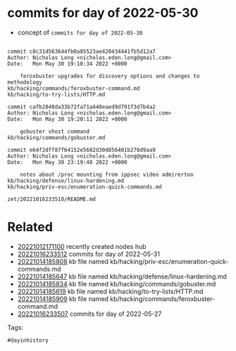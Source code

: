 # commits for day of 2022-05-30

- concept of `commits for day of 2022-05-30`

```

commit c8c31d563644fb0a85523ae420434441fb5d12a7
Author: Nicholas Long <nicholas.eden.long@gmail.com>
Date:   Mon May 30 19:10:34 2022 +0000

    feroxbuster upgrades for discovery options and changes to methodology
kb/hacking/commands/feroxbuster-command.md
kb/hacking/to-try-lists/HTTP.md

commit cafb2840da33b72fa71a440eaed9d791f3d7b4a2
Author: Nicholas Long <nicholas.eden.long@gmail.com>
Date:   Mon May 30 19:20:11 2022 +0000

    gobuster vhost command
kb/hacking/commands/gobuster.md

commit e64f2dff87f64152e5682d30d856401b278d9aa9
Author: Nicholas Long <nicholas.eden.long@gmail.com>
Date:   Mon May 30 23:19:48 2022 +0000

    notes about /proc mounting from ippsec video admirertoo
kb/hacking/defense/linux-hardening.md
kb/hacking/priv-esc/enumeration-quick-commands.md
```

` zet/20221016233510/README.md `

# Related

- [20221012171100](/zet/20221012171100/README.md) recently created nodes hub
- [20221016233512](/zet/20221016233512/README.md) commits for day of 2022-05-31
- [20221014185808](/zet/20221014185808/README.md) kb file named kb/hacking/priv-esc/enumeration-quick-commands.md
- [20221014185647](/zet/20221014185647/README.md) kb file named kb/hacking/defense/linux-hardening.md
- [20221014185834](/zet/20221014185834/README.md) kb file named kb/hacking/commands/gobuster.md
- [20221014185619](/zet/20221014185619/README.md) kb file named kb/hacking/to-try-lists/HTTP.md
- [20221014185909](/zet/20221014185909/README.md) kb file named kb/hacking/commands/feroxbuster-command.md
- [20221016233507](/zet/20221016233507/README.md) commits for day of 2022-05-27

Tags:

    #dayinhistory
